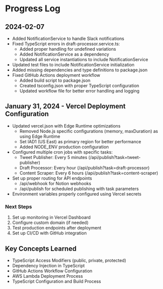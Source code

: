 # Progress Log

## 2024-02-07
- Added NotificationService to handle Slack notifications
- Fixed TypeScript errors in draft-processor.service.ts:
  - Added proper handling for undefined variations
  - Added NotificationService as a dependency
  - Updated all service instantiations to include NotificationService
- Updated test files to include NotificationService initialization
- Added missing dependencies and type definitions to package.json
- Fixed GitHub Actions deployment workflow
  - Added build script to package.json
  - Created tsconfig.json with proper TypeScript configuration
  - Updated workflow file for better error handling and logging

## January 31, 2024 - Vercel Deployment Configuration
- Updated vercel.json with Edge Runtime optimizations
  - Removed Node.js specific configurations (memory, maxDuration) as using Edge Runtime
  - Set IAD1 (US East) as primary region for better performance
  - Added NODE_ENV production configuration
- Configured multiple cron jobs with specific tasks:
  - Tweet Publisher: Every 5 minutes (/api/publish?task=tweet-publisher)
  - Draft Processor: Every hour (/api/publish?task=draft-processor)
  - Content Scraper: Every 6 hours (/api/publish?task=content-scraper)
- Set up proper routing for API endpoints
  - /api/webhook for Notion webhooks
  - /api/publish for scheduled publishing with task parameters
- Environment variables properly configured using Vercel secrets

### Next Steps
1. Set up monitoring in Vercel Dashboard
2. Configure custom domain (if needed)
3. Test production endpoints after deployment
4. Set up CI/CD with GitHub integration

## Key Concepts Learned
- TypeScript Access Modifiers (public, private, protected)
- Dependency Injection in TypeScript
- GitHub Actions Workflow Configuration
- AWS Lambda Deployment Process
- TypeScript Configuration and Build Process 